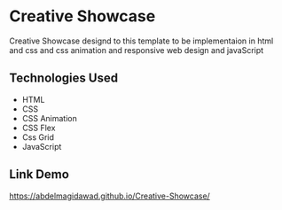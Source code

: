 # Creative Showcase
 
 Creative Showcase designd to this template to be implementaion in html and css and css animation and responsive web design and javaScript
 
 
 ## Technologies Used

 - HTML
- CSS
- CSS Animation
- CSS Flex
- Css Grid
- JavaScript
 
 
 ## Link Demo
 https://abdelmagidawad.github.io/Creative-Showcase/
